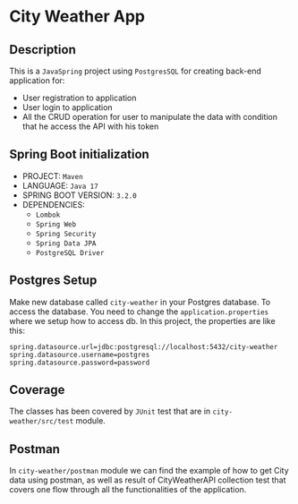 # City Weather App

## Description

This is a `JavaSpring` project using `PostgresSQL` for creating back-end application for:

* User registration to application
* User login to application
* All the CRUD operation for user to manipulate the data with condition that he access the API with his token

## Spring Boot initialization

* PROJECT: `Maven`
* LANGUAGE: `Java 17`
* SPRING BOOT VERSION: `3.2.0`
* DEPENDENCIES:
  * `Lombok`
  * `Spring Web`
  * `Spring Security`
  * `Spring Data JPA`
  * `PostgreSQL Driver`

## Postgres Setup

Make new database called `city-weather` in your Postgres database. To access the database. You need to change the `application.properties` where we setup how to access db. In this project, the properties are like this:
```
spring.datasource.url=jdbc:postgresql://localhost:5432/city-weather
spring.datasource.username=postgres
spring.datasource.password=password 
```

## Coverage

The classes has been covered by `JUnit` test that are in `city-weather/src/test` module.

## Postman

In `city-weather/postman` module we can find the example of how to get City data using postman, as well as result of CityWeatherAPI collection test that covers one flow through all the functionalities of the application.
